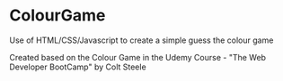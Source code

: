 # ColourGame
Use of HTML/CSS/Javascript to create a simple guess the colour game

Created based on the Colour Game in the Udemy Course - "The Web Developer BootCamp" by Colt Steele
